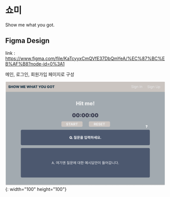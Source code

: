 # 쇼미

Show me what you got.

## Figma Design

link : https://www.figma.com/file/KaTcyyxCmQVfE37DbQmYeA/%EC%87%BC%EB%AF%B8?node-id=0%3A1

메인, 로그인, 회원가입 페이지로 구성

![main_page](./img/main_page.png){: width="100" height="100"}
